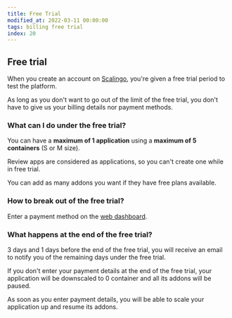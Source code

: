 ```yaml
---
title: Free Trial
modified_at: 2022-03-11 00:00:00
tags: billing free trial
index: 20
---
```


## Free trial

When you create an account on [Scalingo](https://scalingo.com), you're given a
free trial period to test the platform.

As long as you don't want to go out of the limit of the free trial, you don't
have to give us your billing details nor payment methods.

### What can I do under the free trial?

You can have a **maximum of 1 application** using a **maximum of 5 containers**
(S or M size).

Review apps are considered as applications, so you can't create one while in free trial.

You can add as many addons you want if they have free plans available.

### How to break out of the free trial?

Enter a payment method on the [web dashboard](https://dashboard.scalingo.com).

### What happens at the end of the free trial?

3 days and 1 days before the end of the free trial, you will receive an email
to notify you of the remaining days under the free trial.

If you don't enter your payment details at the end of the free trial, your
application will be downscaled to 0 container and all its addons will be paused.

As soon as you enter payment details, you will be able to scale your application
up and resume its addons.
